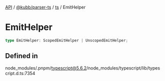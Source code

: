 [API](../../../../../packages.md) / [@kubb/parser-ts](../../../index.md) / [ts](../index.md) / EmitHelper

# EmitHelper

```ts
type EmitHelper: ScopedEmitHelper | UnscopedEmitHelper;
```

## Defined in

node\_modules/.pnpm/typescript@5.6.2/node\_modules/typescript/lib/typescript.d.ts:7354
